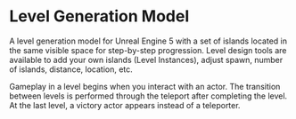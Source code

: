 # Level Generation Model

A level generation model for Unreal Engine 5 with a set of islands located in the same visible space for step-by-step progression. Level design tools are available to add your own islands (Level Instances), adjust spawn, number of islands, distance, location, etc.

Gameplay in a level begins when you interact with an actor. The transition between levels is performed through the teleport after completing the level. At the last level, a victory actor appears instead of a teleporter.
